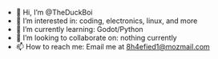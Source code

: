 - 👋 Hi, I’m @TheDuckBoi
- 👀 I’m interested in: coding, electronics, linux, and more
- 🌱 I’m currently learning: Godot/Python
- 💞️ I’m looking to collaborate on: nothing currently
- 📫 How to reach me: Email me at 8h4efied1@mozmail.com

<!---
TheDuckBoi/TheDuckBoi is a ✨ special ✨ repository because its `README.md` (this file) appears on your GitHub profile.
You can click the Preview link to take a look at your changes.
--->
